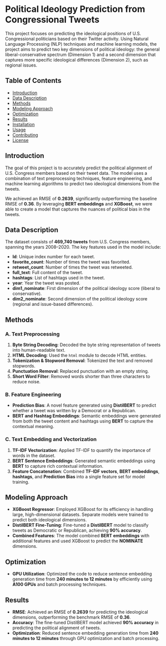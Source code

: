 # Political Ideology Prediction from Congressional Tweets

This project focuses on predicting the ideological positions of U.S. Congressional politicians based on their Twitter activity. Using Natural Language Processing (NLP) techniques and machine learning models, the project aims to predict two key dimensions of political ideology: the general liberal-conservative spectrum (Dimension 1) and a second dimension that captures more specific ideological differences (Dimension 2), such as regional issues.

## Table of Contents
- [Introduction](#introduction)
- [Data Description](#data-description)
- [Methods](#methods)
- [Modeling Approach](#modeling-approach)
- [Optimization](#optimization)
- [Results](#results)
- [Installation](#installation)
- [Usage](#usage)
- [Contributing](#contributing)
- [License](#license)

## Introduction
The goal of this project is to accurately predict the political alignment of U.S. Congress members based on their tweet data. The model uses a combination of text preprocessing techniques, feature engineering, and machine learning algorithms to predict two ideological dimensions from the tweets.

We achieved an RMSE of **0.2639**, significantly outperforming the baseline RMSE of **0.36**. By leveraging **BERT embeddings** and **XGBoost**, we were able to create a model that captures the nuances of political bias in the tweets.

## Data Description
The dataset consists of **469,740 tweets** from U.S. Congress members, spanning the years 2008–2020. The key features used in the model include:
- **Id**: Unique index number for each tweet.
- **favorite_count**: Number of times the tweet was favorited.
- **retweet_count**: Number of times the tweet was retweeted.
- **full_text**: Full content of the tweet.
- **hashtags**: List of hashtags used in the tweet.
- **year**: Year the tweet was posted.
- **dim1_nominate**: First dimension of the political ideology score (liberal to conservative).
- **dim2_nominate**: Second dimension of the political ideology score (regional and issue-based differences).

## Methods

### A. Text Preprocessing
1. **Byte String Decoding**: Decoded the byte string representation of tweets into human-readable text.
2. **HTML Decoding**: Used the `html` module to decode HTML entities.
3. **Tokenization & Stopword Removal**: Tokenized the text and removed stopwords.
4. **Punctuation Removal**: Replaced punctuation with an empty string.
5. **Short Word Filter**: Removed words shorter than three characters to reduce noise.

### B. Feature Engineering
- **Prediction Bias**: A novel feature generated using **DistilBERT** to predict whether a tweet was written by a Democrat or a Republican.
- **BERT and Hashtag Embeddings**: Semantic embeddings were generated from both the tweet content and hashtags using **BERT** to capture the contextual meaning.

### C. Text Embedding and Vectorization
1. **TF-IDF Vectorization**: Applied TF-IDF to quantify the importance of words in the dataset.
2. **BERT Sentence Embeddings**: Generated semantic embeddings using **BERT** to capture rich contextual information.
3. **Feature Concatenation**: Combined **TF-IDF vectors**, **BERT embeddings**, **hashtags**, and **Prediction Bias** into a single feature set for model training.

## Modeling Approach
- **XGBoost Regressor**: Employed XGBoost for its efficiency in handling large, high-dimensional datasets. Separate models were trained to predict both ideological dimensions.
- **DistilBERT Fine-Tuning**: Fine-tuned a **DistilBERT** model to classify tweets as Democratic or Republican, achieving **90% accuracy**.
- **Combined Features**: The model combined **BERT embeddings** with additional features and used XGBoost to predict the **NOMINATE** dimensions. 

## Optimization
- **GPU Utilization**: Optimized the code to reduce sentence embedding generation time from **240 minutes to 12 minutes** by efficiently using **A100 GPUs** and batch processing techniques.

## Results
- **RMSE**: Achieved an RMSE of **0.2639** for predicting the ideological dimensions, outperforming the benchmark RMSE of **0.36**.
- **Accuracy**: The fine-tuned DistilBERT model achieved **90% accuracy** in predicting the political alignment of tweets.
- **Optimization**: Reduced sentence embedding generation time from **240 minutes to 12 minutes** through GPU optimization and batch processing.

